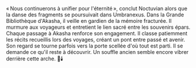 « Nous continuerons à unifier pour l'éternité », conclut Noctuvian alors que la danse des fragments se poursuivait dans Umbranexus.
Dans la Grande Bibliothèque d'Akasha, il veille en gardien de la mémoire fracturée.
Il murmure aux voyageurs et entretient le lien sacré entre les souvenirs épars.
Chaque passage à Akasha renforce son engagement.
Il classe patiemment les récits recueillis lors des voyages, créant un pont entre passé et avenir.
Son regard se tourne parfois vers la porte scellée d'où tout est parti.
Il se demande ce qu'il reste à découvrir.
Un souffle ancien semble encore vibrer derrière cette arche.
🌌🕯️
